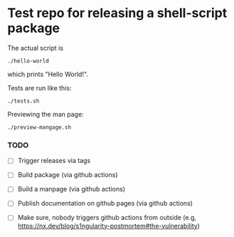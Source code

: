 # Test repo for releasing a shell-script package

The actual script is 

```shell
./hello-world
```

which prints "Hello World!".

Tests are run like this:

```shell
./tests.sh
```

Previewing the man page:

```shell
./preview-mangage.sh
```


### TODO

- [ ] Trigger releases via tags
- [ ] Build package (via github actions)
- [ ] Build a manpage (via github actions)
- [ ] Publish documentation on github pages (via github actions)
- [ ] Make sure, nobody triggers github actions from outside (e.g, https://nx.dev/blog/s1ngularity-postmortem#the-vulnerability)

